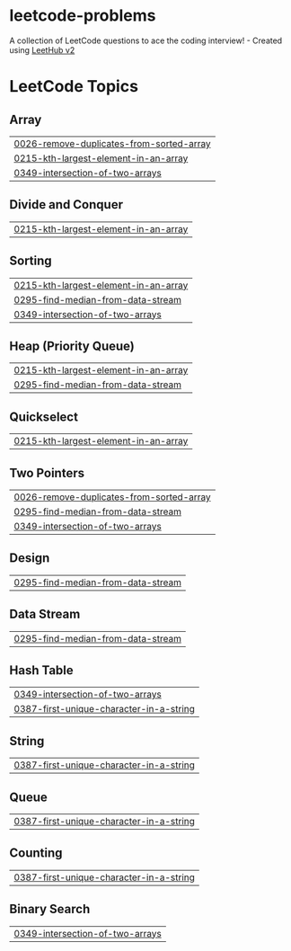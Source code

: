 # leetcode-problems
A collection of LeetCode questions to ace the coding interview! - Created using [LeetHub v2](https://github.com/arunbhardwaj/LeetHub-2.0)

<!---LeetCode Topics Start-->
# LeetCode Topics
## Array
|  |
| ------- |
| [0026-remove-duplicates-from-sorted-array](https://github.com/ShobhitChaturvedi/leetcode-problems/tree/master/0026-remove-duplicates-from-sorted-array) |
| [0215-kth-largest-element-in-an-array](https://github.com/ShobhitChaturvedi/leetcode-problems/tree/master/0215-kth-largest-element-in-an-array) |
| [0349-intersection-of-two-arrays](https://github.com/ShobhitChaturvedi/leetcode-problems/tree/master/0349-intersection-of-two-arrays) |
## Divide and Conquer
|  |
| ------- |
| [0215-kth-largest-element-in-an-array](https://github.com/ShobhitChaturvedi/leetcode-problems/tree/master/0215-kth-largest-element-in-an-array) |
## Sorting
|  |
| ------- |
| [0215-kth-largest-element-in-an-array](https://github.com/ShobhitChaturvedi/leetcode-problems/tree/master/0215-kth-largest-element-in-an-array) |
| [0295-find-median-from-data-stream](https://github.com/ShobhitChaturvedi/leetcode-problems/tree/master/0295-find-median-from-data-stream) |
| [0349-intersection-of-two-arrays](https://github.com/ShobhitChaturvedi/leetcode-problems/tree/master/0349-intersection-of-two-arrays) |
## Heap (Priority Queue)
|  |
| ------- |
| [0215-kth-largest-element-in-an-array](https://github.com/ShobhitChaturvedi/leetcode-problems/tree/master/0215-kth-largest-element-in-an-array) |
| [0295-find-median-from-data-stream](https://github.com/ShobhitChaturvedi/leetcode-problems/tree/master/0295-find-median-from-data-stream) |
## Quickselect
|  |
| ------- |
| [0215-kth-largest-element-in-an-array](https://github.com/ShobhitChaturvedi/leetcode-problems/tree/master/0215-kth-largest-element-in-an-array) |
## Two Pointers
|  |
| ------- |
| [0026-remove-duplicates-from-sorted-array](https://github.com/ShobhitChaturvedi/leetcode-problems/tree/master/0026-remove-duplicates-from-sorted-array) |
| [0295-find-median-from-data-stream](https://github.com/ShobhitChaturvedi/leetcode-problems/tree/master/0295-find-median-from-data-stream) |
| [0349-intersection-of-two-arrays](https://github.com/ShobhitChaturvedi/leetcode-problems/tree/master/0349-intersection-of-two-arrays) |
## Design
|  |
| ------- |
| [0295-find-median-from-data-stream](https://github.com/ShobhitChaturvedi/leetcode-problems/tree/master/0295-find-median-from-data-stream) |
## Data Stream
|  |
| ------- |
| [0295-find-median-from-data-stream](https://github.com/ShobhitChaturvedi/leetcode-problems/tree/master/0295-find-median-from-data-stream) |
## Hash Table
|  |
| ------- |
| [0349-intersection-of-two-arrays](https://github.com/ShobhitChaturvedi/leetcode-problems/tree/master/0349-intersection-of-two-arrays) |
| [0387-first-unique-character-in-a-string](https://github.com/ShobhitChaturvedi/leetcode-problems/tree/master/0387-first-unique-character-in-a-string) |
## String
|  |
| ------- |
| [0387-first-unique-character-in-a-string](https://github.com/ShobhitChaturvedi/leetcode-problems/tree/master/0387-first-unique-character-in-a-string) |
## Queue
|  |
| ------- |
| [0387-first-unique-character-in-a-string](https://github.com/ShobhitChaturvedi/leetcode-problems/tree/master/0387-first-unique-character-in-a-string) |
## Counting
|  |
| ------- |
| [0387-first-unique-character-in-a-string](https://github.com/ShobhitChaturvedi/leetcode-problems/tree/master/0387-first-unique-character-in-a-string) |
## Binary Search
|  |
| ------- |
| [0349-intersection-of-two-arrays](https://github.com/ShobhitChaturvedi/leetcode-problems/tree/master/0349-intersection-of-two-arrays) |
<!---LeetCode Topics End-->